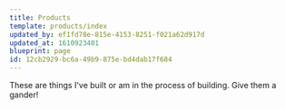 ```yaml
---
title: Products
template: products/index
updated_by: ef1fd78e-815e-4153-8251-f021a62d917d
updated_at: 1610923401
blueprint: page
id: 12cb2929-bc6a-49b9-875e-bd4dab17f684
---
```

These are things I've built or am in the process of building. Give them a gander!